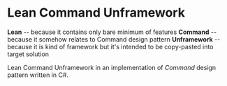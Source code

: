 Lean Command Unframework
========================

**Lean** -- because it contains only bare minimum of features
**Command** -- because it somehow relates to Command design pattern
**Unframework** -- because it is kind of framework but it's intended to be copy-pasted into target solution

Lean Command Unframework in an implementation of *Command* design pattern written in C#.